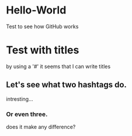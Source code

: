 # Hello-World
Test to see how GitHub works

# Test with titles
by using a '#' it seems that I can write titles

## Let's see what two hashtags do. 
intresting...

### Or even three.
does it make any difference?
